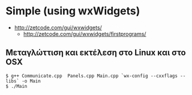 # Simple (using wxWidgets)

* http://zetcode.com/gui/wxwidgets/
    * <http://zetcode.com/gui/wxwidgets/firstprograms/>

## Μεταγλώττιση και εκτέλεση στο Linux και στο OSX

    $ g++ Communicate.cpp  Panels.cpp Main.cpp `wx-config --cxxflags --libs` -o Main
    $ ./Main

